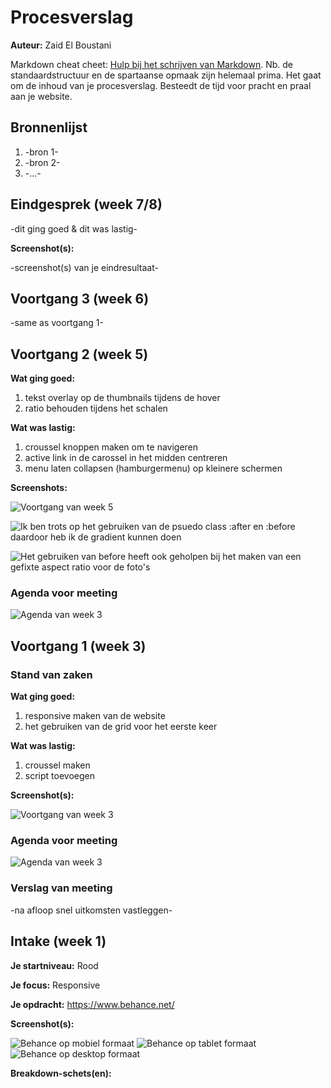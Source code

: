 # Procesverslag
**Auteur:** Zaid El Boustani

Markdown cheat cheet: [Hulp bij het schrijven van Markdown](https://github.com/adam-p/markdown-here/wiki/Markdown-Cheatsheet). Nb. de standaardstructuur en de spartaanse opmaak zijn helemaal prima. Het gaat om de inhoud van je procesverslag. Besteedt de tijd voor pracht en praal aan je website.



## Bronnenlijst
1. -bron 1-
2. -bron 2-
3. -...-



## Eindgesprek (week 7/8)

-dit ging goed & dit was lastig-

**Screenshot(s):**

-screenshot(s) van je eindresultaat-



## Voortgang 3 (week 6)

-same as voortgang 1-



## Voortgang 2 (week 5)

**Wat ging goed:**
1. tekst overlay op de thumbnails tijdens de hover
2. ratio behouden tijdens het schalen
    
**Wat was lastig:**
1. croussel knoppen maken om te navigeren
2. active link in de carossel in het midden centreren
3. menu laten collapsen (hamburgermenu) op kleinere schermen

**Screenshots:**

![Voortgang van week 5](screenshots/voortgang2.png)

![Ik ben trots op het gebruiken van de psuedo class :after en :before daardoor heb ik de gradient kunnen doen](screenshots/code1.png)

![Het gebruiken van before heeft ook geholpen bij het maken van een gefixte aspect ratio voor de foto's](screenshots/code2.png)

### Agenda voor meeting

![Agenda van week 3](screenshots/agenda-week5.jpeg)



## Voortgang 1 (week 3)

### Stand van zaken

**Wat ging goed:**
1. responsive maken van de website
2. het gebruiken van de grid voor het eerste keer
    
**Wat was lastig:**
1. croussel maken
2. script toevoegen

**Screenshot(s):**

![Voortgang van week 3](screenshots/voortgang1.png)

### Agenda voor meeting

![Agenda van week 3](screenshots/agenda-week3.jpeg)

### Verslag van meeting

-na afloop snel uitkomsten vastleggen-



## Intake (week 1)

**Je startniveau:** Rood

**Je focus:** Responsive

**Je opdracht:** https://www.behance.net/

**Screenshot(s):**

![Behance op mobiel formaat](screenshots/iphone.png)
![Behance op tablet formaat](screenshots/ipad.png)
![Behance op desktop formaat](screenshots/laptop.png)

**Breakdown-schets(en):**


